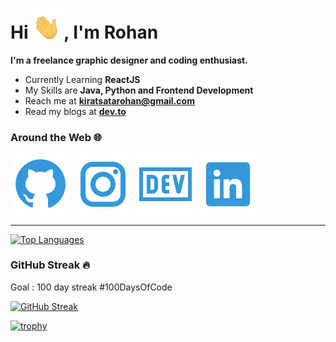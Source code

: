 <h1>Hi <img src="Data/wave.gif" width=50 >, I'm Rohan</h1>


**I'm a freelance graphic designer and coding enthusiast.**

- Currently Learning **ReactJS**
- My Skills are **Java, Python and Frontend Development**
- Reach me at **kiratsatarohan@gmail.com**
- Read my blogs at **[dev.to](https://dev.to/rohankiratsata)**

### Around the Web &#127760;

[![GH](Data/github.svg)](https://github.com/rohan-kiratsata) [![INSTA](Data/instagram.svg)](https://instagram.com/rohan14.io) [![DEV.TO](Data/devBlog.svg)](https://dev.to/rohankiratsata) [![LINKEDIN](Data/linkedin.svg)](https://www.linkedin.com/in/rohankiratsata/)

---
[![Top Languages](https://github-readme-stats.vercel.app/api/top-langs/?username=rohan-kiratsata&layout=compact)](https://github.com/anuraghazra/github-readme-stats)


### GitHub Streak &#128293;
Goal : 100 day streak #100DaysOfCode

[![GitHub Streak](https://github-readme-streak-stats.herokuapp.com/?user=rohan-kiratsata)](https://git.io/streak-stats)


[![trophy](https://github-profile-trophy.vercel.app/?username=rohan-kiratsata&theme=onedark)](https://github.com/ryo-ma/github-profile-trophy)
